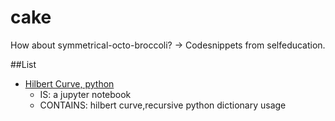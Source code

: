 # cake
How about symmetrical-octo-broccoli? -> Codesnippets from selfeducation.

##List
* [Hilbert Curve, python](https://github.com/pgreendale/cake/blob/main/Hilbert_Python.ipynb)
  * IS: a jupyter notebook 
  * CONTAINS: hilbert curve,recursive python dictionary usage
